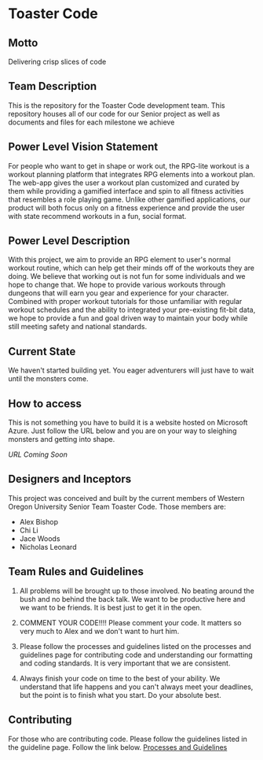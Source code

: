 # Toaster Code

## Motto

Delivering crisp slices of code

## Team Description

This is the repository for the Toaster Code development team. This repository houses all of our code for our Senior project as well as documents and files for each milestone we achieve

## Power Level Vision Statement

For people who want to get in shape or work out, the RPG-lite workout is a workout planning platform that integrates RPG elements into a workout plan. The web-app gives the user a workout plan customized and curated by them while providing a gamified interface and spin to all fitness activities that resembles a role playing game. Unlike other gamified applications, our product will both focus only on a fitness experience and provide the user with state recommend workouts in a fun, social format.

## Power Level Description

With this project, we aim to provide an RPG element to user's normal workout routine, which can help get their minds off of the workouts they are doing. We believe that working out is not fun for some individuals and we hope to change that. We hope to provide various workouts through dungeons that will earn you gear and experience for your character. Combined with proper workout tutorials for those unfamiliar with regular workout schedules and the ability to integrated your pre-existing fit-bit data, we hope to provide a fun and goal driven way to maintain your body while still meeting safety and national standards.

## Current State

We haven't started building yet. You eager adventurers will just have to wait until the monsters come.

## How to access

This is not something you have to build it is a website hosted on Microsoft Azure. Just follow the URL below and you are on your way to sleighing monsters and getting into shape.

*URL Coming Soon*

## Designers and Inceptors

This project was conceived and built by the current members of Western Oregon University Senior Team Toaster Code. Those members are:

* Alex Bishop
* Chi Li
* Jace Woods
* Nicholas Leonard

## Team Rules and Guidelines

1. All problems will be brought up to those involved. No beating around the bush and no behind the back talk. We want to be productive here and we want to be friends. It is best just to get it in the open.

2. COMMENT YOUR CODE!!!! Please comment your code. It matters so very much to Alex and we don't want to hurt him.

3. Please follow the processes and guidelines listed on the processes and guidelines page for contributing code and understanding our formatting and coding standards. It is very important that we are consistent.

4. Always finish your code on time to the best of your ability. We understand that life happens and you can't always meet your deadlines, but the point is to finish what you start. Do your absolute best.

## Contributing

For those who are contributing code. Please follow the guidelines listed in the guideline page. Follow the link below.
[Processes and Guidelines](Milestone_5/processes_and_guidelines.md)